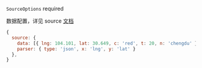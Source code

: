 `SourceOptions` required

数据配置，详见 source [文档](https://l7plot.antv.antgroup.com/zh/docs/api/source)

```js
{
  source: {
    data: [{ lng: 104.101, lat: 30.649, c: 'red', t: 20, n: 'chengdu' }],
    parser: { type: 'json', x: 'lng', y: 'lat' }
  },
}
```
